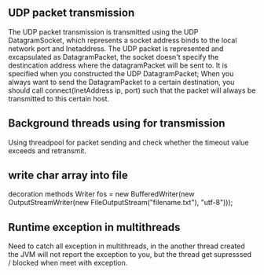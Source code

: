 
## UDP packet transmission
The UDP packet transmission is transmitted using the UDP DatagramSocket, which represents a socket address binds to the local network port and Inetaddress. The UDP packet is represented and excapsulated as DatagramPacket, the socket doesn't specify the destincation address where the datagramPacket will be sent to. It is specified when you constructed the UDP DatagramPacket; When you always want to send the DatagramPacket to a certain destination, you should call connect(InetAddress ip, port) such that the packet will always be transmitted to this certain host.

## Background threads using for transmission
Using threadpool for packet sending and check whether the timeout value exceeds and retransmit.


## write char array into file 
decoration methods
Writer fos = new BufferedWriter(new OutputStreamWriter(new FileOutputStream("filename.txt"), "utf-8")));

## Runtime exception in multithreads
Need to catch all exception in multithreads, in the another thread created the JVM will not report the exception to you, but the thread get supresssed / blocked when meet with exception.